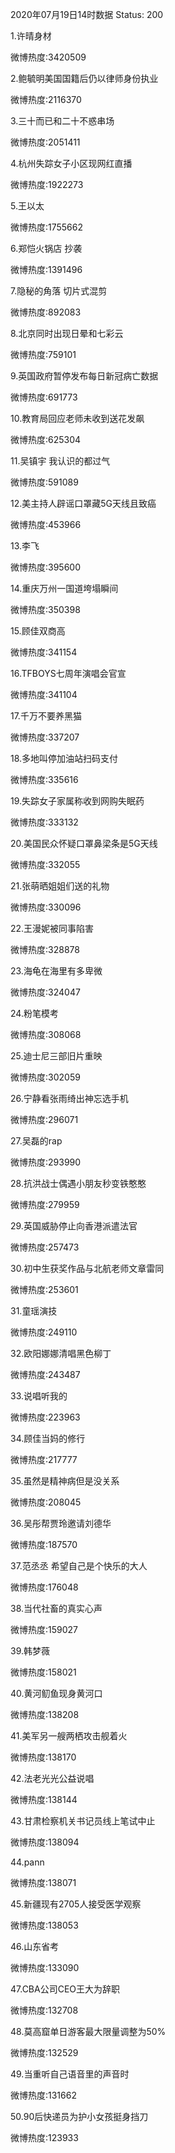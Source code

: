 2020年07月19日14时数据
Status: 200

1.许晴身材

微博热度:3420509

2.鲍毓明美国国籍后仍以律师身份执业

微博热度:2116370

3.三十而已和二十不惑串场

微博热度:2051411

4.杭州失踪女子小区现网红直播

微博热度:1922273

5.王以太

微博热度:1755662

6.郑恺火锅店 抄袭

微博热度:1391496

7.隐秘的角落 切片式混剪

微博热度:892083

8.北京同时出现日晕和七彩云

微博热度:759101

9.英国政府暂停发布每日新冠病亡数据

微博热度:691773

10.教育局回应老师未收到送花发飙

微博热度:625304

11.吴镇宇 我认识的都过气

微博热度:591089

12.美主持人辟谣口罩藏5G天线且致癌

微博热度:453966

13.李飞

微博热度:395600

14.重庆万州一国道垮塌瞬间

微博热度:350398

15.顾佳双商高

微博热度:341154

16.TFBOYS七周年演唱会官宣

微博热度:341104

17.千万不要养黑猫

微博热度:337207

18.多地叫停加油站扫码支付

微博热度:335616

19.失踪女子家属称收到网购失眠药

微博热度:333132

20.美国民众怀疑口罩鼻梁条是5G天线

微博热度:332055

21.张萌晒姐姐们送的礼物

微博热度:330096

22.王漫妮被同事陷害

微博热度:328878

23.海龟在海里有多卑微

微博热度:324047

24.粉笔模考

微博热度:308068

25.迪士尼三部旧片重映

微博热度:302059

26.宁静看张雨绮出神忘选手机

微博热度:296071

27.吴磊的rap

微博热度:293990

28.抗洪战士偶遇小朋友秒变铁憨憨

微博热度:279959

29.英国威胁停止向香港派遣法官

微博热度:257473

30.初中生获奖作品与北航老师文章雷同

微博热度:253601

31.童瑶演技

微博热度:249110

32.欧阳娜娜清唱黑色柳丁

微博热度:243487

33.说唱听我的

微博热度:223963

34.顾佳当妈的修行

微博热度:217777

35.虽然是精神病但是没关系

微博热度:208045

36.吴彤帮贾玲邀请刘德华

微博热度:187570

37.范丞丞 希望自己是个快乐的大人

微博热度:176048

38.当代社畜的真实心声

微博热度:159027

39.韩梦薇

微博热度:158021

40.黄河鱽鱼现身黄河口

微博热度:138208

41.美军另一艘两栖攻击舰着火

微博热度:138170

42.法老光光公益说唱

微博热度:138144

43.甘肃检察机关书记员线上笔试中止

微博热度:138094

44.pann

微博热度:138071

45.新疆现有2705人接受医学观察

微博热度:138053

46.山东省考

微博热度:133090

47.CBA公司CEO王大为辞职

微博热度:132708

48.莫高窟单日游客最大限量调整为50%

微博热度:132529

49.当重听自己语音里的声音时

微博热度:131662

50.90后快递员为护小女孩挺身挡刀

微博热度:123933

